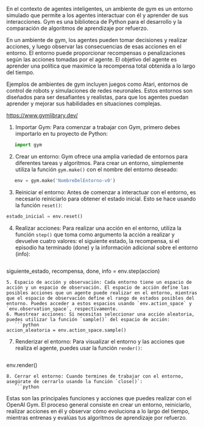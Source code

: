 En el contexto de agentes inteligentes, un ambiente de gym es un entorno simulado que permite a los agentes interactuar con él y aprender de sus interacciones. Gym es una biblioteca de Python para el desarrollo y la comparación de algoritmos de aprendizaje por refuerzo.

En un ambiente de gym, los agentes pueden tomar decisiones y realizar acciones, y luego observar las consecuencias de esas acciones en el entorno. El entorno puede proporcionar recompensas o penalizaciones según las acciones tomadas por el agente. El objetivo del agente es aprender una política que maximice la recompensa total obtenida a lo largo del tiempo.

Ejemplos de ambientes de gym incluyen juegos como Atari, entornos de control de robots y simulaciones de redes neuronales. Estos entornos son diseñados para ser desafiantes y realistas, para que los agentes puedan aprender y mejorar sus habilidades en situaciones complejas.

https://www.gymlibrary.dev/

1.  Importar Gym: Para comenzar a trabajar con Gym, primero debes importarlo en tu proyecto de Python:
```python
   import gym
```
2. Crear un entorno: Gym ofrece una amplia variedad de entornos para diferentes tareas y algoritmos. Para crear un entorno, simplemente utiliza la función `gym.make()` con el nombre del entorno deseado:
```python
   env = gym.make('NombreDelEntorno-v0')
```
3. Reiniciar el entorno: Antes de comenzar a interactuar con el entorno, es necesario reiniciarlo para obtener el estado inicial. Esto se hace usando la función `reset()`:
```python
estado_inicial = env.reset()
```

4. Realizar acciones: Para realizar una acción en el entorno, utiliza la función `step()` que toma como argumento la acción a realizar y devuelve cuatro valores: el siguiente estado, la recompensa, si el episodio ha terminado (done) y la información adicional sobre el entorno (info):
   ```python
siguiente_estado, recompensa, done, info = env.step(accion)
```
5. Espacio de acción y observación: Cada entorno tiene un espacio de acción y un espacio de observación. El espacio de acción define las posibles acciones que un agente puede realizar en el entorno, mientras que el espacio de observación define el rango de estados posibles del entorno. Puedes acceder a estos espacios usando `env.action_space` y `env.observation_space`, respectivamente.
6. Muestrear acciones: Si necesitas seleccionar una acción aleatoria, puedes utilizar la función `sample()` del espacio de acción:
   ```python
accion_aleatoria = env.action_space.sample()
```
7. Renderizar el entorno: Para visualizar el entorno y las acciones que realiza el agente, puedes usar la función `render()`:
   ```python
env.render()

```
8. Cerrar el entorno: Cuando termines de trabajar con el entorno, asegúrate de cerrarlo usando la función `close()`:
   ```python

```

Estas son las principales funciones y acciones que puedes realizar con el OpenAI Gym. El proceso general consiste en crear un entorno, reiniciarlo, realizar acciones en él y observar cómo evoluciona a lo largo del tiempo, mientras entrenas y evalúas tus algoritmos de aprendizaje por refuerzo.



